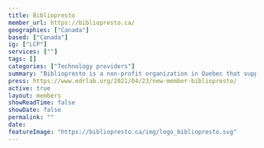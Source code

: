 ```yaml
---
title: Bibliopresto
member_url: https://bibliopresto.ca/
geographies: ["Canada"]
based: ["Canada"]
ig: ["LCP"] 
services: [""] 
tags: []
categories: ["Technology providers"]
summary: "Bibliopresto is a non-profit organization in Quebec that supports libraries by offering them digital tools and services."
press: https://www.edrlab.org/2021/04/23/new-member-bibliopresto/
active: true
layout: members
showReadTime: false
showDate: false
permalink: ""
date: 
featureImage: "https://bibliopresto.ca/img/logo_bibliopresto.svg"
---
```

